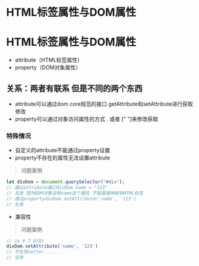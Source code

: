 # HTML标签属性与DOM属性

# HTML标签属性与DOM属性

- attribute（HTML标签属性）
- property（DOM对象属性）

## 关系：两者有联系 但是不同的两个东西

- attribute可以通过dom core规范的接口 getAttribute和setAttribute进行获取修改
- property可以通过对象访问属性的方式 . 或者 [" "]来修改获取

### 特殊情况

- 自定义的attribute不能通过property设置
- property不存在的属性无法设置attribute

> 问题案例

```javascript
let divDom = document.querySelector("#div");
// 通过attribute接口divDom.name = "123"
// 无效 因为DOM对象没有name这个属性 不能直接映射到HTML标签
// 通过propertydivDom.setAttribute('name', '123')
// 生效
```

- 兼容性

> 问题案例

```javascript
// ie 6 7 8(Q)
divDom.setAttribute('name', '123')
// 不生效setter.....
// 生效
```


